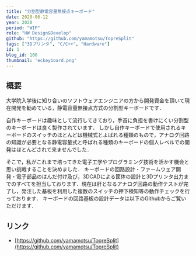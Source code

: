 ```yaml
---
title: "分割型静電容量無接点キーボード"
date: 2020-06-12
year: 2020
period: "WIP"
role: "HW Design&Develop"
github: "https://github.com/yamamotsu/TopreSplit"
tags: ["3Dプリンタ", "C/C++", "Hardware"]
id: 1
blog_id: 100
thumbnail: 'eckeyboard.png'
---
```


## 概要
大学院入学後に知り合いのソフトウェアエンジニアの方から開発資金を頂いて現在開発を勧めている，静電容量無接点方式の分割型キーボードです．

自作キーボードは趣味として流行してきており，手首に負担を書けにくい分割型のキーボードは良く製作されています．
しかし自作キーボードで使用されるキーボードのスイッチのほとんどは機械式とよばれる種類のもので，アナログ回路の知識が必要となる静電容量式と呼ばれる種類のキーボードの個人レベルでの開発はほとんどされて来ませんでした．

そこで，私がこれまで培ってきた電子工学やプログラミング技術を活かす機会と思い挑戦することを決めました．
キーボードの回路設計・ファームウェア開発・電子部品のはんだ付け及び，3DCADによる筐体の設計と3Dプリンタ出力までのすべてを担当しております．現在は肝となるアナログ回路の動作テストが完了し，発注した基板を利用した複数のスイッチの押下検知等の動作チェックを行っております．
キーボードの回路基板の設計データは以下のGithubからご覧いただけます．

## リンク

- [https://github.com/yamamotsu/TopreSplit](https://github.com/yamamotsu/TopreSplit)
